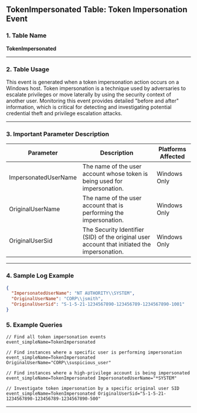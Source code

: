 ## TokenImpersonated Table: Token Impersonation Event

### 1. Table Name
**TokenImpersonated**

---

### 2. Table Usage
This event is generated when a token impersonation action occurs on a Windows host. Token impersonation is a technique used by adversaries to escalate privileges or move laterally by using the security context of another user. Monitoring this event provides detailed "before and after" information, which is critical for detecting and investigating potential credential theft and privilege escalation attacks.

---

### 3. Important Parameter Description

| Parameter | Description | Platforms Affected |
|---|---|---|
| ImpersonatedUserName | The name of the user account whose token is being used for impersonation. | Windows Only |
| OriginalUserName | The name of the user account that is performing the impersonation. | Windows Only |
| OriginalUserSid | The Security Identifier (SID) of the original user account that initiated the impersonation. | Windows Only |

---

### 4. Sample Log Example

```json
{
  "ImpersonatedUserName": "NT AUTHORITY\\SYSTEM",
  "OriginalUserName": "CORP\\jsmith",
  "OriginalUserSid": "S-1-5-21-1234567890-123456789-1234567890-1001"
}
```

### 5. Example Queries
```xql
// Find all token impersonation events
event_simpleName=TokenImpersonated

// Find instances where a specific user is performing impersonation
event_simpleName=TokenImpersonated OriginalUserName="CORP\\suspicious_user"

// Find instances where a high-privilege account is being impersonated
event_simpleName=TokenImpersonated ImpersonatedUserName="*SYSTEM"

// Investigate token impersonation by a specific original user SID
event_simpleName=TokenImpersonated OriginalUserSid="S-1-5-21-1234567890-123456789-1234567890-500"
```
---
